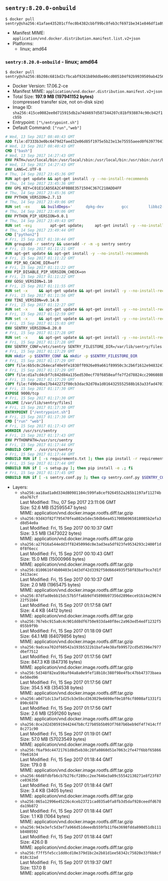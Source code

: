 ## `sentry:8.20.0-onbuild`

```console
$ docker pull sentry@sha256:41afae435201cffec0b4382cbbf99bc8feb3cf6971be341e846df1a899dfc072
```

-	Manifest MIME: `application/vnd.docker.distribution.manifest.list.v2+json`
-	Platforms:
	-	linux; amd64

### `sentry:8.20.0-onbuild` - linux; amd64

```console
$ docker pull sentry@sha256:8b208c681bd2cfbcabf9261b89ddbe06cd005104f92b9939509ab42568a9df13
```

-	Docker Version: 17.06.2-ce
-	Manifest MIME: `application/vnd.docker.distribution.manifest.v2+json`
-	Total Size: **197.9 MB (197941152 bytes)**  
	(compressed transfer size, not on-disk size)
-	Image ID: `sha256:415ce0082ee0d715915db2a74d4697d587344207c81bf938874c90cb42f1cb5b`
-	Entrypoint: `["\/entrypoint.sh"]`
-	Default Command: `["run","web"]`

```dockerfile
# Wed, 13 Sep 2017 08:40:43 GMT
ADD file:d7333b3e0bc6479d2faed32e06d85f1975e5b23e13e75555aeed0f639770413b in / 
# Wed, 13 Sep 2017 08:40:43 GMT
CMD ["bash"]
# Wed, 13 Sep 2017 14:27:43 GMT
ENV PATH=/usr/local/bin:/usr/local/sbin:/usr/local/bin:/usr/sbin:/usr/bin:/sbin:/bin
# Wed, 13 Sep 2017 14:27:43 GMT
ENV LANG=C.UTF-8
# Thu, 14 Sep 2017 23:45:36 GMT
RUN apt-get update && apt-get install -y --no-install-recommends 		ca-certificates 		libgdbm3 		libsqlite3-0 		libssl1.0.0 	&& rm -rf /var/lib/apt/lists/*
# Thu, 14 Sep 2017 23:45:36 GMT
ENV GPG_KEY=C01E1CAD5EA2C4F0B8E3571504C367C218ADD4FF
# Thu, 14 Sep 2017 23:45:36 GMT
ENV PYTHON_VERSION=2.7.13
# Thu, 14 Sep 2017 23:49:06 GMT
RUN set -ex 	&& buildDeps=' 		dpkg-dev 		gcc 		libbz2-dev 		libc6-dev 		libdb-dev 		libgdbm-dev 		libncurses-dev 		libreadline-dev 		libsqlite3-dev 		libssl-dev 		make 		tcl-dev 		tk-dev 		wget 		xz-utils 		zlib1g-dev 	' 	&& apt-get update && apt-get install -y $buildDeps --no-install-recommends && rm -rf /var/lib/apt/lists/* 		&& wget -O python.tar.xz "https://www.python.org/ftp/python/${PYTHON_VERSION%%[a-z]*}/Python-$PYTHON_VERSION.tar.xz" 	&& wget -O python.tar.xz.asc "https://www.python.org/ftp/python/${PYTHON_VERSION%%[a-z]*}/Python-$PYTHON_VERSION.tar.xz.asc" 	&& export GNUPGHOME="$(mktemp -d)" 	&& gpg --keyserver ha.pool.sks-keyservers.net --recv-keys "$GPG_KEY" 	&& gpg --batch --verify python.tar.xz.asc python.tar.xz 	&& rm -rf "$GNUPGHOME" python.tar.xz.asc 	&& mkdir -p /usr/src/python 	&& tar -xJC /usr/src/python --strip-components=1 -f python.tar.xz 	&& rm python.tar.xz 		&& cd /usr/src/python 	&& gnuArch="$(dpkg-architecture --query DEB_BUILD_GNU_TYPE)" 	&& ./configure 		--build="$gnuArch" 		--enable-shared 		--enable-unicode=ucs4 	&& make -j "$(nproc)" 	&& make install 	&& ldconfig 		&& apt-get purge -y --auto-remove $buildDeps 		&& find /usr/local -depth 		\( 			\( -type d -a \( -name test -o -name tests \) \) 			-o 			\( -type f -a \( -name '*.pyc' -o -name '*.pyo' \) \) 		\) -exec rm -rf '{}' + 	&& rm -rf /usr/src/python
# Thu, 14 Sep 2017 23:49:06 GMT
ENV PYTHON_PIP_VERSION=9.0.1
# Thu, 14 Sep 2017 23:49:43 GMT
RUN set -ex; 		apt-get update; 	apt-get install -y --no-install-recommends wget; 	rm -rf /var/lib/apt/lists/*; 		wget -O get-pip.py 'https://bootstrap.pypa.io/get-pip.py'; 		apt-get purge -y --auto-remove wget; 		python get-pip.py 		--disable-pip-version-check 		--no-cache-dir 		"pip==$PYTHON_PIP_VERSION" 	; 	pip --version; 		find /usr/local -depth 		\( 			\( -type d -a \( -name test -o -name tests \) \) 			-o 			\( -type f -a \( -name '*.pyc' -o -name '*.pyo' \) \) 		\) -exec rm -rf '{}' +; 	rm -f get-pip.py
# Thu, 14 Sep 2017 23:49:44 GMT
CMD ["python2"]
# Fri, 15 Sep 2017 01:10:44 GMT
RUN groupadd -r sentry && useradd -r -m -g sentry sentry
# Fri, 15 Sep 2017 01:11:21 GMT
RUN apt-get update && apt-get install -y --no-install-recommends         gcc         git         libffi-dev         libjpeg-dev         libpq-dev         libxml2-dev         libxslt-dev         libyaml-dev     && rm -rf /var/lib/apt/lists/*
# Fri, 15 Sep 2017 01:11:22 GMT
ENV PIP_NO_CACHE_DIR=off
# Fri, 15 Sep 2017 01:11:22 GMT
ENV PIP_DISABLE_PIP_VERSION_CHECK=on
# Fri, 15 Sep 2017 01:11:22 GMT
ENV GOSU_VERSION=1.10
# Fri, 15 Sep 2017 01:11:55 GMT
RUN set -x     && apt-get update && apt-get install -y --no-install-recommends wget && rm -rf /var/lib/apt/lists/*     && wget -O /usr/local/bin/gosu "https://github.com/tianon/gosu/releases/download/$GOSU_VERSION/gosu-$(dpkg --print-architecture)"     && wget -O /usr/local/bin/gosu.asc "https://github.com/tianon/gosu/releases/download/$GOSU_VERSION/gosu-$(dpkg --print-architecture).asc"     && export GNUPGHOME="$(mktemp -d)"     && gpg --keyserver ha.pool.sks-keyservers.net --recv-keys B42F6819007F00F88E364FD4036A9C25BF357DD4     && gpg --batch --verify /usr/local/bin/gosu.asc /usr/local/bin/gosu     && rm -r "$GNUPGHOME" /usr/local/bin/gosu.asc     && chmod +x /usr/local/bin/gosu     && gosu nobody true     && apt-get purge -y --auto-remove wget
# Fri, 15 Sep 2017 01:11:56 GMT
ENV TINI_VERSION=v0.14.0
# Fri, 15 Sep 2017 01:12:27 GMT
RUN set -x     && apt-get update && apt-get install -y --no-install-recommends wget && rm -rf /var/lib/apt/lists/*     && wget -O /usr/local/bin/tini "https://github.com/krallin/tini/releases/download/$TINI_VERSION/tini"     && wget -O /usr/local/bin/tini.asc "https://github.com/krallin/tini/releases/download/$TINI_VERSION/tini.asc"     && export GNUPGHOME="$(mktemp -d)"     && gpg --keyserver ha.pool.sks-keyservers.net --recv-keys 6380DC428747F6C393FEACA59A84159D7001A4E5     && gpg --batch --verify /usr/local/bin/tini.asc /usr/local/bin/tini     && rm -r "$GNUPGHOME" /usr/local/bin/tini.asc     && chmod +x /usr/local/bin/tini     && tini -h     && apt-get purge -y --auto-remove wget
# Fri, 15 Sep 2017 01:12:59 GMT
RUN set -x     && apt-get update && apt-get install -y --no-install-recommends make && rm -rf /var/lib/apt/lists/*     && pip install librabbitmq==1.6.1     && python -c 'import librabbitmq'     && apt-get purge -y --auto-remove make
# Fri, 15 Sep 2017 01:15:03 GMT
ENV SENTRY_VERSION=8.20.0
# Fri, 15 Sep 2017 01:17:28 GMT
RUN set -x     && apt-get update && apt-get install -y --no-install-recommends wget g++ && rm -rf /var/lib/apt/lists/*     && mkdir -p /usr/src/sentry     && wget -O /usr/src/sentry/sentry-${SENTRY_VERSION}-py27-none-any.whl "https://github.com/getsentry/sentry/releases/download/${SENTRY_VERSION}/sentry-${SENTRY_VERSION}-py27-none-any.whl"     && wget -O /usr/src/sentry/sentry-${SENTRY_VERSION}-py27-none-any.whl.asc "https://github.com/getsentry/sentry/releases/download/${SENTRY_VERSION}/sentry-${SENTRY_VERSION}-py27-none-any.whl.asc"     && wget -O /usr/src/sentry/sentry_plugins-${SENTRY_VERSION}-py2.py3-none-any.whl "https://github.com/getsentry/sentry/releases/download/${SENTRY_VERSION}/sentry_plugins-${SENTRY_VERSION}-py2.py3-none-any.whl"     && wget -O /usr/src/sentry/sentry_plugins-${SENTRY_VERSION}-py2.py3-none-any.whl.asc "https://github.com/getsentry/sentry/releases/download/${SENTRY_VERSION}/sentry_plugins-${SENTRY_VERSION}-py2.py3-none-any.whl.asc"     && export GNUPGHOME="$(mktemp -d)"     && gpg --keyserver ha.pool.sks-keyservers.net --recv-keys D8749766A66DD714236A932C3B2D400CE5BBCA60     && gpg --batch --verify /usr/src/sentry/sentry-${SENTRY_VERSION}-py27-none-any.whl.asc /usr/src/sentry/sentry-${SENTRY_VERSION}-py27-none-any.whl     && gpg --batch --verify /usr/src/sentry/sentry_plugins-${SENTRY_VERSION}-py2.py3-none-any.whl.asc /usr/src/sentry/sentry_plugins-${SENTRY_VERSION}-py2.py3-none-any.whl     && pip install         /usr/src/sentry/sentry-${SENTRY_VERSION}-py27-none-any.whl         /usr/src/sentry/sentry_plugins-${SENTRY_VERSION}-py2.py3-none-any.whl     && sentry --help     && sentry plugins list     && rm -r "$GNUPGHOME" /usr/src/sentry     && apt-get purge -y --auto-remove wget g++
# Fri, 15 Sep 2017 01:17:28 GMT
ENV SENTRY_CONF=/etc/sentry SENTRY_FILESTORE_DIR=/var/lib/sentry/files
# Fri, 15 Sep 2017 01:17:29 GMT
RUN mkdir -p $SENTRY_CONF && mkdir -p $SENTRY_FILESTORE_DIR
# Fri, 15 Sep 2017 01:17:29 GMT
COPY file:6b5c0c264ecaf40e9fe1838ff0926e09a661f89950c3c2b6f1612e948324733d in /etc/sentry/ 
# Fri, 15 Sep 2017 01:17:29 GMT
COPY file:d1a7cd4cbf7c842d84a135ed530ecf78f6858eaffe7f2d78824cc2906088bdd1 in /etc/sentry/ 
# Fri, 15 Sep 2017 01:17:29 GMT
COPY file:f490e4be17b442272f00cb3dac92d70a1d0164325552588b163a33fad4701f18 in /entrypoint.sh 
# Fri, 15 Sep 2017 01:17:30 GMT
EXPOSE 9000/tcp
# Fri, 15 Sep 2017 01:17:30 GMT
VOLUME [/var/lib/sentry/files]
# Fri, 15 Sep 2017 01:17:30 GMT
ENTRYPOINT ["/entrypoint.sh"]
# Fri, 15 Sep 2017 01:17:30 GMT
CMD ["run" "web"]
# Fri, 15 Sep 2017 01:17:43 GMT
WORKDIR /usr/src/sentry
# Fri, 15 Sep 2017 01:17:43 GMT
ENV PYTHONPATH=/usr/src/sentry
# Fri, 15 Sep 2017 01:17:44 GMT
ONBUILD COPY . /usr/src/sentry
# Fri, 15 Sep 2017 01:17:44 GMT
ONBUILD RUN if [ -s requirements.txt ]; then pip install -r requirements.txt; fi
# Fri, 15 Sep 2017 01:17:44 GMT
ONBUILD RUN if [ -s setup.py ]; then pip install -e .; fi
# Fri, 15 Sep 2017 01:17:45 GMT
ONBUILD RUN if [ -s sentry.conf.py ]; then cp sentry.conf.py $SENTRY_CONF/; fi 	&& if [ -s config.yml ]; then cp config.yml $SENTRY_CONF/; fi
```

-	Layers:
	-	`sha256:aa18ad1a0d334d80981104c599fa8cef9264552a265b1197af11274beba767cf`  
		Last Modified: Thu, 07 Sep 2017 23:11:06 GMT  
		Size: 52.6 MB (52595547 bytes)  
		MIME: application/vnd.docker.image.rootfs.diff.tar.gzip
	-	`sha256:93d43f82f795470fea802e5dec50db6ea451700b6965818085b2efa3d8d54e0a`  
		Last Modified: Fri, 15 Sep 2017 00:10:37 GMT  
		Size: 3.5 MB (3473022 bytes)  
		MIME: application/vnd.docker.image.rootfs.diff.tar.gzip
	-	`sha256:a27916a544edd3ff8245099dc0e3ad3ea5df923fe9534293c2400f1d0f8f6ecc`  
		Last Modified: Fri, 15 Sep 2017 00:10:43 GMT  
		Size: 15.0 MB (15000966 bytes)  
		MIME: application/vnd.docker.image.rootfs.diff.tar.gzip
	-	`sha256:8100616f4b00403e14d3df42d3392f50d66d4935f58f83baf9ce7d1f3413acec`  
		Last Modified: Fri, 15 Sep 2017 00:10:37 GMT  
		Size: 2.0 MB (1965475 bytes)  
		MIME: application/vnd.docker.image.rootfs.diff.tar.gzip
	-	`sha256:87dfad0ebb15dc57b5ffa6b9df45890b97356d2896ece91b14e2967422f51b84`  
		Last Modified: Fri, 15 Sep 2017 01:17:58 GMT  
		Size: 4.4 KB (4412 bytes)  
		MIME: application/vnd.docker.image.rootfs.diff.tar.gzip
	-	`sha256:767ebc915a8c4c901dd8df6750e933da40f8ec2a963ed54edf1232f5055b9f9b`  
		Last Modified: Fri, 15 Sep 2017 01:18:09 GMT  
		Size: 64.1 MB (64079856 bytes)  
		MIME: application/vnd.docker.image.rootfs.diff.tar.gzip
	-	`sha256:9adcea702df60542a193b5322b1bafa4e38afb99572cd5d5396e7977d6ef7512`  
		Last Modified: Fri, 15 Sep 2017 01:17:56 GMT  
		Size: 847.3 KB (847316 bytes)  
		MIME: application/vnd.docker.image.rootfs.diff.tar.gzip
	-	`sha256:5d348f82ea59baf04a8a0e9fef18b18c388f98e4fbc47bb47373baea6e58ed96`  
		Last Modified: Fri, 15 Sep 2017 01:17:56 GMT  
		Size: 354.5 KB (354538 bytes)  
		MIME: application/vnd.docker.image.rootfs.diff.tar.gzip
	-	`sha256:a0d71dc13af1d25cb3e5bcd363029e6698ef0e18f6cf8008af1331f1890c6878`  
		Last Modified: Fri, 15 Sep 2017 01:17:56 GMT  
		Size: 2.6 MB (2591260 bytes)  
		MIME: application/vnd.docker.image.rootfs.diff.tar.gzip
	-	`sha256:8ce2d2d305919442447b8cf27b05b5b093f7687b6beb9df4f7414cff8c271c90`  
		Last Modified: Fri, 15 Sep 2017 01:19:01 GMT  
		Size: 57.0 MB (57023549 bytes)  
		MIME: application/vnd.docker.image.rootfs.diff.tar.gzip
	-	`sha256:f6af9dc44721761d8d5eb38c28fa0860d51e7063c2fe47f6bbf65866f0e61634`  
		Last Modified: Fri, 15 Sep 2017 01:18:44 GMT  
		Size: 179.0 B  
		MIME: application/vnd.docker.image.rootfs.diff.tar.gzip
	-	`sha256:66d8fdbfb6cb7b276cf289cc2ee7646e3a09c55542130271e8f23f87ce036350`  
		Last Modified: Fri, 15 Sep 2017 01:18:44 GMT  
		Size: 3.4 KB (3405 bytes)  
		MIME: application/vnd.docker.image.rootfs.diff.tar.gzip
	-	`sha256:065a12996e45226c4ceb23721cad035a0fa8fb3d5daf928ceedfd678da19b872`  
		Last Modified: Fri, 15 Sep 2017 01:18:44 GMT  
		Size: 1.1 KB (1064 bytes)  
		MIME: application/vnd.docker.image.rootfs.diff.tar.gzip
	-	`sha256:943e3efc5d3ef7a966d51deeedb559fb11f6e3698fdda890d51db111b8480592`  
		Last Modified: Fri, 15 Sep 2017 01:18:44 GMT  
		Size: 426.0 B  
		MIME: application/vnd.docker.image.rootfs.diff.tar.gzip
	-	`sha256:f7ff5fe5cc1dd0cd10e379d1bc2e2b81d1ee58342c75020e33f6b8cf018c32ad`  
		Last Modified: Fri, 15 Sep 2017 01:19:37 GMT  
		Size: 137.0 B  
		MIME: application/vnd.docker.image.rootfs.diff.tar.gzip
